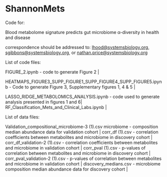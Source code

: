 # ShannonMets
Code for:

Blood metabolome signature predicts gut microbiome α-diversity in health and disease

correspondence should be addressed to:  lhood@systemsbiology.org, sgibbons@systemsbiology.org, or nathan.price@systemsbiology.org 



List of code files:

FIGURE_2.ipynb -  code to generate Figure 2 |

HEATMAPS_FIGURE3_SUPP_FIGURE1_SUPP_FIGURE4_SUPP_FIGURE5.ipynb -	Code to generate Figure 3, Supplementary figures 1, 4 & 5 |

LASSO_RIDGE_METABOLOMICS_ANALYSIS.ipynb - code used to generate analysis presented in figures 1 and 6| 
RF_Classification_Mets_and_Clinical_Labs.ipynb	|


List of data files:

Validation_compositional_microbiome-3 (1).csv	microbiome -  composition median abundance data for validation cohort |
corr_df (1).csv -	correlation coefficients between metabolites and microbiome in discovery cohort |
corr_df_validation-2 (1).csv -	correlation coefficients between metabolites and microbiome in validation cohort |
corr_pval (1).csv	- p-values of correlation between metabolites and microbiome in discovery cohort |
corr_pval_validation-2 (1).csv -	p-values of correlation between metabolites and microbiome in validation cohort |
discovery_medians.csv -	microbiome composition median abundance data for discovery cohort |



